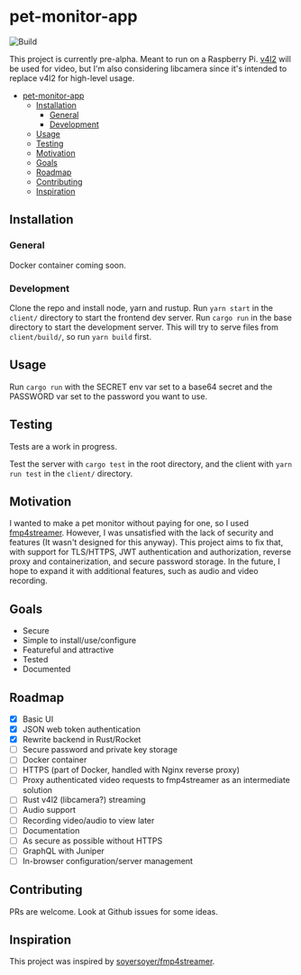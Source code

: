 # pet-monitor-app

![Build](https://github.com/Stonks3141/pet-monitor-app/actions/workflows/rust.yml/badge.svg)

This project is currently pre-alpha.
Meant to run on a Raspberry Pi. [v4l2](https://www.kernel.org/doc/html/v4.9/media/uapi/v4l/v4l2.html) will be used for video, but I'm also considering libcamera since it's intended to replace v4l2 for high-level usage.

- [pet-monitor-app](#pet-monitor-app)
  - [Installation](#installation)
    - [General](#general)
    - [Development](#development)
  - [Usage](#usage)
  - [Testing](#testing)
  - [Motivation](#motivation)
  - [Goals](#goals)
  - [Roadmap](#roadmap)
  - [Contributing](#contributing)
  - [Inspiration](#inspiration)

## Installation

### General

Docker container coming soon.

### Development

Clone the repo and install node, yarn and rustup. Run `yarn start` in the `client/` directory to start the frontend dev server. Run `cargo run` in the base directory to start the development server. This will try to serve files from `client/build/`, so run `yarn build` first.

## Usage

Run `cargo run` with the SECRET env var set to a base64 secret and the PASSWORD var set to the password you want to use.

## Testing

Tests are a work in progress.

Test the server with `cargo test` in the root directory, and the client with `yarn run test` in the `client/` directory.

## Motivation

I wanted to make a pet monitor without paying for one, so I used [fmp4streamer](https://github.com/soyersoyer/fmp4streamer). However, I was unsatisfied with the lack of security and features (It wasn't designed for this anyway). This project aims to fix that, with support for TLS/HTTPS, JWT authentication and authorization, reverse proxy and containerization, and secure password storage. In the future, I hope to expand it with additional features, such as audio and video recording.

## Goals

- Secure
- Simple to install/use/configure
- Featureful and attractive
- Tested
- Documented

## Roadmap

- [x] Basic UI
- [x] JSON web token authentication
- [x] Rewrite backend in Rust/Rocket
- [ ] Secure password and private key storage
- [ ] Docker container
- [ ] HTTPS (part of Docker, handled with Nginx reverse proxy)
- [ ] Proxy authenticated video requests to fmp4streamer as an intermediate solution
- [ ] Rust v4l2 (libcamera?) streaming
- [ ] Audio support
- [ ] Recording video/audio to view later
- [ ] Documentation
- [ ] As secure as possible without HTTPS
- [ ] GraphQL with Juniper
- [ ] In-browser configuration/server management

## Contributing

PRs are welcome. Look at Github issues for some ideas.

## Inspiration

This project was inspired by [soyersoyer/fmp4streamer](https://github.com/soyersoyer/fmp4streamer).
